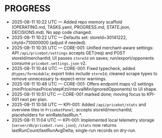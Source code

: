# PROGRESS

- 2025-08-11 10:22 UTC — Added repo memory scaffold (OPERATING.md, TASKS.yaml, PROGRESS.md, STATE.json, DECISIONS.md). No app code changed.
- 2025-08-11 10:22 UTC — Defaults set: storeId=30141222, cityId=710000000 (adjust if needed).
- 2025-08-11 10:35 UTC — CORE-001: Unified merchant-aware settings: API `/api/pricebot/settings` accepts GET(req) and POST storeId/merchantId; UI passes `storeId` on saves; run/export/opponents consume `pricebot.settings.json` v2.
- 2025-08-11 10:44 UTC — CORE-001: Fixed typecheck, added `@types/formidable`; export links include `storeId`; cleaned scrape types to remove unnecessary ts-expect-error warnings.
- 2025-08-11 10:48 UTC — CORE-001: Offers endpoint maps v2 settings (minPrice/maxPrice/stepKzt/intervalMin/ignoredOpponents) to UI shape.
- 2025-08-11 10:51 UTC — CORE-001 marked done; moving focus to KPI-001 next per plan.
- 2025-08-11 10:58 UTC — KPI-001: Added `/api/pricebot/stats` and overview tiles in `PricebotPanel`; accepts storeId/merchantId; placeholders for winRate/lastRun.*.
- 2025-08-11 11:04 UTC — KPI-001: Implemented local telemetry storage (`server/db/pricebot.runs.json`); `/stats` now returns lastRunCount/lastRunAvgDelta; single-run records on dry-run.
